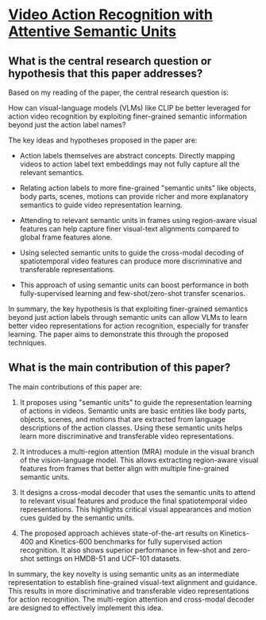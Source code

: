 # [Video Action Recognition with Attentive Semantic Units](https://arxiv.org/abs/2303.09756)

## What is the central research question or hypothesis that this paper addresses?

 Based on my reading of the paper, the central research question is:

How can visual-language models (VLMs) like CLIP be better leveraged for action video recognition by exploiting finer-grained semantic information beyond just the action label names? 

The key ideas and hypotheses proposed in the paper are:

- Action labels themselves are abstract concepts. Directly mapping videos to action label text embeddings may not fully capture all the relevant semantics.

- Relating action labels to more fine-grained "semantic units" like objects, body parts, scenes, motions can provide richer and more explanatory semantics to guide video representation learning.

- Attending to relevant semantic units in frames using region-aware visual features can help capture finer visual-text alignments compared to global frame features alone.

- Using selected semantic units to guide the cross-modal decoding of spatiotemporal video features can produce more discriminative and transferable representations.

- This approach of using semantic units can boost performance in both fully-supervised learning and few-shot/zero-shot transfer scenarios.

In summary, the key hypothesis is that exploiting finer-grained semantics beyond just action labels through semantic units can allow VLMs to learn better video representations for action recognition, especially for transfer learning. The paper aims to demonstrate this through the proposed techniques.


## What is the main contribution of this paper?

 The main contributions of this paper are:

1. It proposes using "semantic units" to guide the representation learning of actions in videos. Semantic units are basic entities like body parts, objects, scenes, and motions that are extracted from language descriptions of the action classes. Using these semantic units helps learn more discriminative and transferable video representations.

2. It introduces a multi-region attention (MRA) module in the visual branch of the vision-language model. This allows extracting region-aware visual features from frames that better align with multiple fine-grained semantic units. 

3. It designs a cross-modal decoder that uses the semantic units to attend to relevant visual features and produce the final spatiotemporal video representations. This highlights critical visual appearances and motion cues guided by the semantic units.

4. The proposed approach achieves state-of-the-art results on Kinetics-400 and Kinetics-600 benchmarks for fully supervised action recognition. It also shows superior performance in few-shot and zero-shot settings on HMDB-51 and UCF-101 datasets.

In summary, the key novelty is using semantic units as an intermediate representation to establish fine-grained visual-text alignment and guidance. This results in more discriminative and transferable video representations for action recognition. The multi-region attention and cross-modal decoder are designed to effectively implement this idea.
